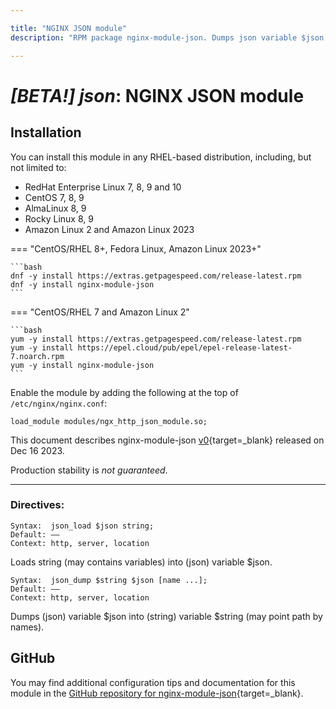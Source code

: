 ```yaml
---

title: "NGINX JSON module"
description: "RPM package nginx-module-json. Dumps json variable $json into string variable $string "

---
```


# *[BETA!] json*: NGINX JSON module


## Installation

You can install this module in any RHEL-based distribution, including, but not limited to:

* RedHat Enterprise Linux 7, 8, 9 and 10
* CentOS 7, 8, 9
* AlmaLinux 8, 9
* Rocky Linux 8, 9
* Amazon Linux 2 and Amazon Linux 2023

=== "CentOS/RHEL 8+, Fedora Linux, Amazon Linux 2023+"

    ```bash
    dnf -y install https://extras.getpagespeed.com/release-latest.rpm 
    dnf -y install nginx-module-json
    ```

=== "CentOS/RHEL 7 and Amazon Linux 2"

    ```bash
    yum -y install https://extras.getpagespeed.com/release-latest.rpm
    yum -y install https://epel.cloud/pub/epel/epel-release-latest-7.noarch.rpm 
    yum -y install nginx-module-json
    ```

Enable the module by adding the following at the top of `/etc/nginx/nginx.conf`:

```nginx
load_module modules/ngx_http_json_module.so;
```


This document describes nginx-module-json [v0](https://github.com/dvershinin/ngx_http_json_module/releases/tag/v0){target=_blank} 
released on Dec 16 2023.

Production stability is *not guaranteed*.
<hr />

### Directives:

    Syntax:	 json_load $json string;
    Default: ——
    Context: http, server, location

Loads string (may contains variables) into (json) variable $json.

    Syntax:	 json_dump $string $json [name ...];
    Default: ——
    Context: http, server, location

Dumps (json) variable $json into (string) variable $string (may point path by names).

## GitHub

You may find additional configuration tips and documentation for this module in the [GitHub 
repository for 
nginx-module-json](https://github.com/dvershinin/ngx_http_json_module){target=_blank}.
